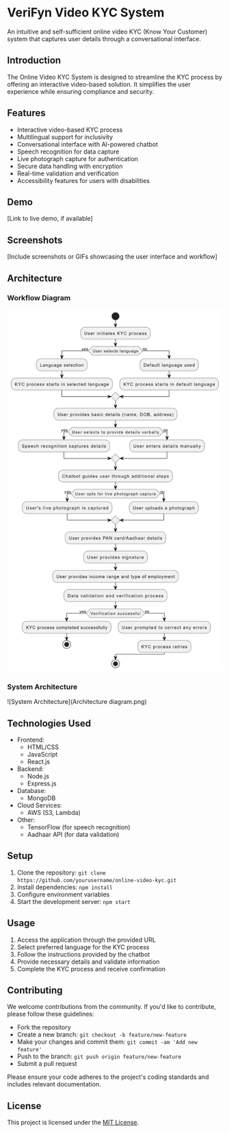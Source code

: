 # VeriFyn Video KYC System

An intuitive and self-sufficient online video KYC (Know Your Customer) system that captures user details through a conversational interface.

## Introduction

The Online Video KYC System is designed to streamline the KYC process by offering an interactive video-based solution. It simplifies the user experience while ensuring compliance and security.

## Features

- Interactive video-based KYC process
- Multilingual support for inclusivity
- Conversational interface with AI-powered chatbot
- Speech recognition for data capture
- Live photograph capture for authentication
- Secure data handling with encryption
- Real-time validation and verification
- Accessibility features for users with disabilities

## Demo

[Link to live demo, if available]

## Screenshots

[Include screenshots or GIFs showcasing the user interface and workflow]

## Architecture

### Workflow Diagram

![Work Flow](workflow1.png)


### System Architecture

![System Architecture](Architecture diagram.png)

## Technologies Used

- Frontend:
  - HTML/CSS
  - JavaScript
  - React.js
- Backend:
  - Node.js
  - Express.js
- Database:
  - MongoDB
- Cloud Services:
  - AWS (S3, Lambda)
- Other:
  - TensorFlow (for speech recognition)
  - Aadhaar API (for data validation)

## Setup

1. Clone the repository: `git clone https://github.com/yourusername/online-video-kyc.git`
2. Install dependencies: `npm install`
3. Configure environment variables
4. Start the development server: `npm start`

## Usage

1. Access the application through the provided URL
2. Select preferred language for the KYC process
3. Follow the instructions provided by the chatbot
4. Provide necessary details and validate information
5. Complete the KYC process and receive confirmation

## Contributing

We welcome contributions from the community. If you'd like to contribute, please follow these guidelines:
- Fork the repository
- Create a new branch: `git checkout -b feature/new-feature`
- Make your changes and commit them: `git commit -am 'Add new feature'`
- Push to the branch: `git push origin feature/new-feature`
- Submit a pull request

Please ensure your code adheres to the project's coding standards and includes relevant documentation.

## License

This project is licensed under the [MIT License](LICENSE).
